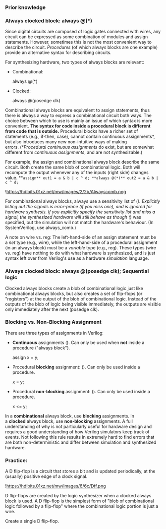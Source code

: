 ### Prior knowledge

### Always clocked block: always @(*)

Since digital circuits are composed of logic gates connected with wires, any circuit can be expressed as some combination of modules and assign statements. However, sometimes this is not the most convenient way to describe the circuit. *Procedures* (of which always blocks are one example) provide an alternative syntax for describing circuits.

For synthesizing hardware, two types of always blocks are relevant:

- Combinational:
    
    always @(*)
    
- Clocked:
    
    always @(posedge clk)
    

Combinational always blocks are equivalent to assign statements, thus there is always a way to express a combinational circuit both ways. The choice between which to use is mainly an issue of which syntax is more convenient. **The syntax for code inside a procedural block is different from code that is outside.** Procedural blocks have a richer set of statements (e.g., if-then, case), cannot contain continuous assignments*, but also introduces many new non-intuitive ways of making errors. (**Procedural continuous assignments* do exist, but are somewhat different from *continuous assignments*, and are not synthesizable.)

For example, the assign and combinational always block describe the same circuit. Both create the same blob of combinational logic. Both will recompute the output whenever any of the inputs (right side) changes value. **`assign** out1 = a & b | c ^ d;
**always @(*)** out2 = a & b | c ^ d;`

!https://hdlbits.01xz.net/mw/images/2/2b/Alwayscomb.png

For combinational always blocks, always use a sensitivity list of (*). Explicitly listing out the signals is error-prone (if you miss one), and is ignored for hardware synthesis. If you explicitly specify the sensitivity list and miss a signal, the synthesized hardware will still behave as though (*) was specified, but the simulation will not match the hardware's behaviour. (In SystemVerilog, use always_comb.)

A note on wire vs. reg: The left-hand-side of an assign statement must be a *net* type (e.g., wire), while the left-hand-side of a procedural assignment (in an always block) must be a *variable* type (e.g., reg). These types (wire vs. reg) have nothing to do with what hardware is synthesized, and is just syntax left over from Verilog's use as a hardware *simulation* language.

### Always clocked block: always @(posedge clk); Sequential logic

Clocked always blocks create a blob of combinational logic just like combinational always blocks, but also creates a set of flip-flops (or "registers") at the output of the blob of combinational logic. Instead of the outputs of the blob of logic being visible immediately, the outputs are visible only immediately after the next (posedge clk).

### **Blocking vs. Non-Blocking Assignment**

There are three types of assignments in Verilog:

- **Continuous** assignments (). Can only be used when **not** inside a procedure ("always block").
    
    assign x = y;
    
- Procedural **blocking** assignment: (). Can only be used inside a procedure.
    
    x = y;
    
- Procedural **non-blocking** assignment: (). Can only be used inside a procedure.
    
    x <= y;
    

In a **combinational** always block, use **blocking** assignments. In a **clocked** always block, use **non-blocking** assignments. A full understanding of why is not particularly useful for hardware design and requires a good understanding of how Verilog simulators keep track of events. Not following this rule results in extremely hard to find errors that are both non-deterministic and differ between simulation and synthesized hardware.

### Practice:

A D flip-flop is a circuit that stores a bit and is updated periodically, at the (usually) positive edge of a clock signal.

!https://hdlbits.01xz.net/mw/images/6/6c/Dff.png

D flip-flops are created by the logic synthesizer when a clocked always block is used. A D flip-flop is the simplest form of "blob of combinational logic followed by a flip-flop" where the combinational logic portion is just a wire.

Create a single D flip-flop.